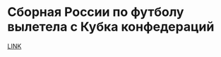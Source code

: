 # Сборная России по футболу вылетела с Кубка конфедераций



[LINK](https://varlamov.ru/2438018.html)